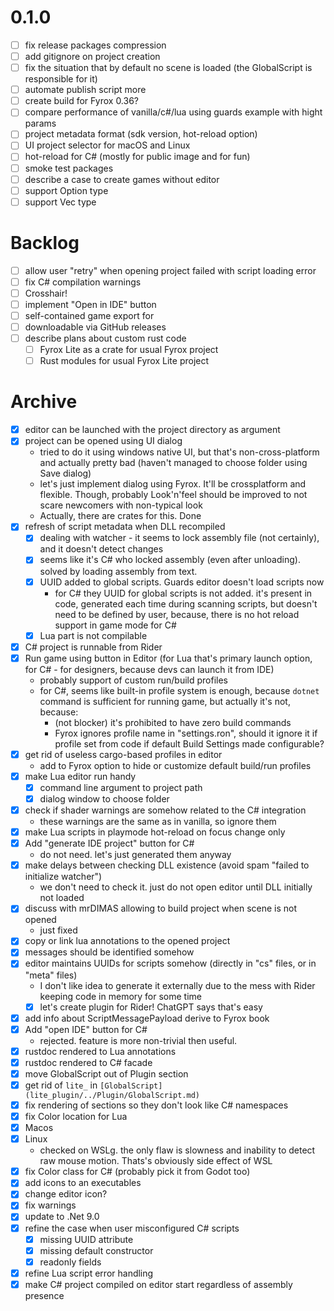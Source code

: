 # 0.1.0

* [ ] fix release packages compression
* [ ] add gitignore on project creation
* [ ] fix the situation that by default no scene is loaded (the GlobalScript is responsible for it)
* [ ] automate publish script more
* [ ] create build for Fyrox 0.36?
* [ ] compare performance of vanilla/c#/lua using guards example with hight params
* [ ] project metadata format (sdk version, hot-reload option)
* [ ] UI project selector for macOS and Linux
* [ ] hot-reload for C# (mostly for public image and for fun)
* [ ] smoke test packages
* [ ] describe a case to create games without editor
* [ ] support Option type
* [ ] support Vec type

# Backlog

* [ ] allow user "retry" when opening project failed with script loading error
* [ ] fix C# compilation warnings
* [ ] Crosshair!
* [ ] implement "Open in IDE" button
* [ ] self-contained game export for
* [ ] downloadable via GitHub releases
* [ ] describe plans about custom rust code
    * [ ] Fyrox Lite as a crate for usual Fyrox project
    * [ ] Rust modules for usual Fyrox Lite project

# Archive

* [x] editor can be launched with the project directory as argument
* [x] project can be opened using UI dialog
    * tried to do it using windows native UI, but that's non-cross-platform and actually pretty bad (haven't managed to
      choose folder using Save dialog)
    * let's just implement dialog using Fyrox. It'll be crossplatform and flexible. Though, probably Look'n'feel should
      be improved to not scare newcomers with non-typical look
    * Actually, there are crates for this. Done
* [x] refresh of script metadata when DLL recompiled
    * [x] dealing with watcher - it seems to lock assembly file (not certainly), and it doesn't detect changes
    * [x] seems like it's C# who locked assembly (even after unloading). solved by loading assembly from text.
    * [x] UUID added to global scripts. Guards editor doesn't load scripts now
        * for C# they UUID for global scripts is not added. it's present in code, generated each time during scanning
          scripts, but doesn't need to be defined by user, because, there is no hot reload support in game mode for C#
    * [x] Lua part is not compilable
* [x] C# project is runnable from Rider
* [x] Run game using button in Editor (for Lua that's primary launch option, for C# - for designers, because devs can
  launch it from IDE)
    * probably support of custom run/build profiles
    * for C#, seems like built-in profile system is enough, because `dotnet` command is sufficient for running game, but
      actually it's not, because:
        * (not blocker) it's prohibited to have zero build commands
        * Fyrox ignores profile name in "settings.ron", should it ignore it if profile set from code if default Build
          Settings made configurable?
* [x] get rid of useless cargo-based profiles in editor
    * add to Fyrox option to hide or customize default build/run profiles
* [x] make Lua editor run handy
    * [x] command line argument to project path
    * [x] dialog window to choose folder
* [x] check if shader warnings are somehow related to the C# integration
    * these warnings are the same as in vanilla, so ignore them
* [x] make Lua scripts in playmode hot-reload on focus change only
* [x] Add "generate IDE project" button for C#
    * do not need. let's just generated them anyway
* [x] make delays between checking DLL existence (avoid spam "failed to initialize watcher")
    * we don't need to check it. just do not open editor until DLL initially not loaded
* [x] discuss with mrDIMAS allowing to build project when scene is not opened
    * just fixed
* [x] copy or link lua annotations to the opened project
* [x] messages should be identified somehow
* [x] editor maintains UUIDs for scripts somehow (directly in "cs" files, or in "meta" files)
    * I don't like idea to generate it externally due to the mess with Rider keeping code in memory for some time
    * [x] let's create plugin for Rider! ChatGPT says that's easy
* [x] add info about ScriptMessagePayload derive to Fyrox book
* [x] Add "open IDE" button for C#
    * rejected. feature is more non-trivial then useful.
* [x] rustdoc rendered to Lua annotations
* [x] rustdoc rendered to C# facade
* [x] move GlobalScript out of Plugin section
* [x] get rid of `lite_` in `[GlobalScript](lite_plugin/../Plugin/GlobalScript.md)`
* [x] fix rendering of sections so they don't look like C# namespaces
* [x] fix Color location for Lua
* [x] Macos
* [x] Linux
    * checked on WSLg. the only flaw is slowness and inability to detect raw mouse motion. Thats's obviously side effect
      of WSL
* [x] fix Color class for C# (probably pick it from Godot too)
* [x] add icons to an executables
* [x] change editor icon?
* [x] fix warnings
* [x] update to .Net 9.0
* [x] refine the case when user misconfigured C# scripts
    * [x] missing UUID attribute
    * [x] missing default constructor
    * [x] readonly fields
* [x] refine Lua script error handling
* [x] make C# project compiled on editor start regardless of assembly presence
